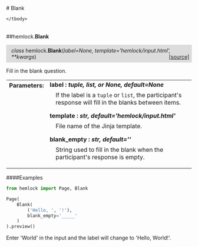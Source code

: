 <script src="https://cdn.mathjax.org/mathjax/latest/MathJax.js?config=TeX-AMS-MML_HTMLorMML" type="text/javascript"></script>

<link rel="stylesheet" href="https://assets.readthedocs.org/static/css/readthedocs-doc-embed.css" type="text/css" />

<style>
    a.src-href {
        float: right;
    }
    p.attr {
        margin-top: 0.5em;
        margin-left: 1em;
    }
    p.func-header {
        background-color: gainsboro;
        border-radius: 0.1em;
        padding: 0.5em;
        padding-left: 1em;
    }
    table.field-table {
        border-radius: 0.1em
    }
</style># Blank

<table class="docutils field-list field-table" frame="void" rules="none">
    <col class="field-name" />
    <col class="field-body" />
    <tbody valign="top">
        
    </tbody>
</table>



##hemlock.**Blank**

<p class="func-header">
    <i>class</i> hemlock.<b>Blank</b>(<i>label=None, template='hemlock/input.html', **kwargs</i>) <a class="src-href" target="_blank" href="https://github.com/dsbowen/hemlock/blob/master/hemlock/qpolymorphs/blank.py#L19">[source]</a>
</p>

Fill in the blank question.

<table class="docutils field-list field-table" frame="void" rules="none">
    <col class="field-name" />
    <col class="field-body" />
    <tbody valign="top">
        <tr class="field">
    <th class="field-name"><b>Parameters:</b></td>
    <td class="field-body" width="100%"><b>label : <i>tuple, list, or None, default=None</i></b>
<p class="attr">
    If the label is a <code>tuple</code> or <code>list</code>, the participant's response will fill in the blanks between items.
</p>
<b>template : <i>str, default='hemlock/input.html'</i></b>
<p class="attr">
    File name of the Jinja template.
</p>
<b>blank_empty : <i>str, default=''</i></b>
<p class="attr">
    String used to fill in the blank when the participant's response is empty.
</p></td>
</tr>
    </tbody>
</table>

####Examples

```python
from hemlock import Page, Blank

Page(
    Blank(
        ('Hello, ', '!'),
        blank_empty='_____'
    )
).preview()
```

Enter 'World' in the input and the label will change to 'Hello, World!'.


